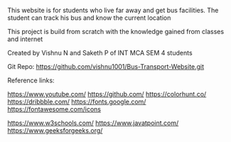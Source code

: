 This website is for students who live far away and get bus facilities. The student can track his bus and know the current location

This project is build from scratch with the knowledge gained from classes and internet

Created by Vishnu N and Saketh P of INT MCA SEM 4 students

Git Repo: https://github.com/vishnu1001/Bus-Transport-Website.git

Reference links:

https://www.youtube.com/
https://github.com/
https://colorhunt.co/
https://dribbble.com/
https://fonts.google.com/
https://fontawesome.com/icons

https://www.w3schools.com/
https://www.javatpoint.com/
https://www.geeksforgeeks.org/

